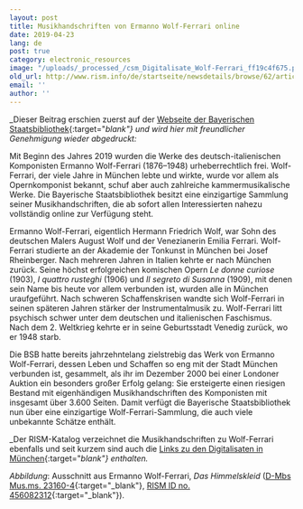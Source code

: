 ```yaml
---
layout: post
title: Musikhandschriften von Ermanno Wolf-Ferrari online
date: 2019-04-23
lang: de
post: true
category: electronic_resources
image: "/uploads/_processed_/csm_Digitalisate_Wolf-Ferrari_ff19c4f675.png"
old_url: http://www.rism.info/de/startseite/newsdetails/browse/62/article/64/music-manuscripts-by-ermanno-wolf-ferrari-online.html
email: ''
author: ''
---
```



_Dieser Beitrag erschien zuerst auf der [Webseite der Bayerischen Staatsbibliothek](https://www.bsb-muenchen.de/en/article/musikhandschriften-von-ermanno-wolf-ferrari-online0-2844/){:target="_blank"} und wird hier mit freundlicher Genehmigung wieder abgedruckt:_

Mit Beginn des Jahres 2019 wurden die Werke des deutsch-italienischen Komponisten Ermanno Wolf-Ferrari (1876–1948) urheberrechtlich frei. Wolf-Ferrari, der viele Jahre in München lebte und wirkte, wurde vor allem als Opernkomponist bekannt, schuf aber auch zahlreiche kammermusikalische Werke. Die Bayerische Staatsbibliothek besitzt eine einzigartige Sammlung seiner Musikhandschriften, die ab sofort allen Interessierten nahezu vollständig online zur Verfügung steht.

Ermanno Wolf-Ferrari, eigentlich Hermann Friedrich Wolf, war Sohn des deutschen Malers August Wolf und der Venezianerin Emilia Ferrari. Wolf-Ferrari studierte an der Akademie der Tonkunst in München bei Josef Rheinberger. Nach mehreren Jahren in Italien kehrte er nach München zurück. Seine höchst erfolgreichen komischen Opern _Le donne curiose_ (1903), _I quattro rusteghi_ (1906) und _Il segreto di Susanna_ (1909), mit denen sein Name bis heute vor allem verbunden ist, wurden alle in München uraufgeführt. Nach schweren Schaffenskrisen wandte sich Wolf-Ferrari in seinen späteren Jahren stärker der Instrumentalmusik zu. Wolf-Ferrari litt psychisch schwer unter dem deutschen und italienischen Faschismus. Nach dem 2. Weltkrieg kehrte er in seine Geburtsstadt Venedig zurück, wo er 1948 starb.

Die BSB hatte bereits jahrzehntelang zielstrebig das Werk von Ermanno Wolf-Ferrari, dessen Leben und Schaffen so eng mit der Stadt München verbunden ist, gesammelt, als ihr im Dezember 2000 bei einer Londoner Auktion ein besonders großer Erfolg gelang: Sie ersteigerte einen riesigen Bestand mit eigenhändigen Musikhandschriften des Komponisten mit insgesamt über 3.600 Seiten. Damit verfügt die Bayerische Staatsbibliothek nun über eine einzigartige Wolf-Ferrari-Sammlung, die auch viele unbekannte Schätze enthält.


_Der RISM-Katalog verzeichnet die Musikhandschriften zu Wolf-Ferrari ebenfalls und seit kurzem sind auch die [Links zu den Digitalisaten in München](https://opac.rism.info/search?View=rism&author=Wolf-ferrari&siglum=D-Mbs){:target="_blank"} enthalten._

_Abbildung_: Ausschnitt aus Ermanno Wolf-Ferrari, _Das Himmelskleid_ ([D-Mbs Mus.ms. 23160-4](http://nbn-resolving.de/urn/resolver.pl?urn=urn:nbn:de:bvb:12-bsb00108321-1){:target="_blank"}, [RISM ID no. 456082312](https://opac.rism.info/search?id=456082312&View=rism){:target="_blank"}).



<script type="text/javascript">var switchTo5x=true;</script><script type="text/javascript" src="http://w.sharethis.com/button/buttons.js"></script><script type="text/javascript">stLight.options({publisher: "9b601438-1ce1-49d8-bfd7-9cff5df54c17", doNotHash: false, doNotCopy: false, hashAddressBar: false});</script>